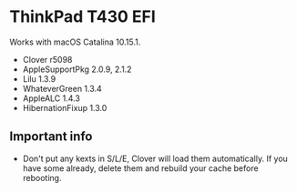 # ThinkPad T430 EFI

Works with macOS Catalina 10.15.1.

* Clover r5098
* AppleSupportPkg 2.0.9, 2.1.2
* Lilu 1.3.9
* WhateverGreen 1.3.4
* AppleALC 1.4.3
* HibernationFixup 1.3.0


## Important info

* Don't put any kexts in S/L/E, Clover will load them automatically. If you have some already, delete them and rebuild your cache before rebooting.

